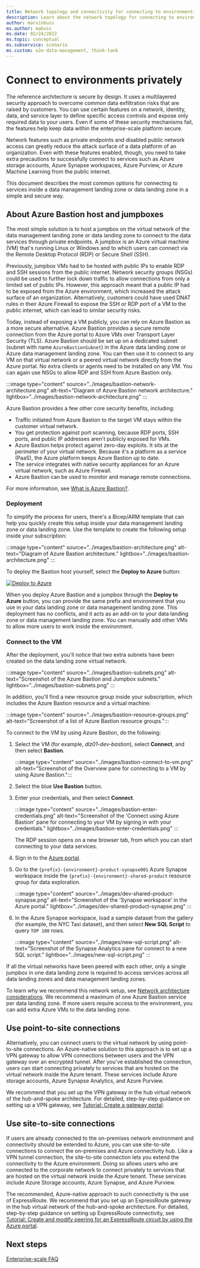 ```yaml
---
title: Network topology and connectivity for connecting to environments privately
description: Learn about the network topology for connecting to environments privately.
author: marvinbuss
ms.author: mabuss
ms.date: 02/24/2022
ms.topic: conceptual
ms.subservice: scenario
ms.custom: e2e-data-management, think-tank
---
```


# Connect to environments privately

The reference architecture is secure by design. It uses a multilayered security approach to overcome common data exfiltration risks that are raised by customers. You can use certain features on a network, identity, data, and service layer to define specific access controls and expose only required data to your users. Even if some of these security mechanisms fail, the features help keep data within the enterprise-scale platform secure.

Network features such as private endpoints and disabled public network access can greatly reduce the attack surface of a data platform of an organization. Even with these features enabled, though, you need to take extra precautions to successfully connect to services such as Azure storage accounts, Azure Synapse workspaces, Azure Purview, or Azure Machine Learning from the public internet.

This document describes the most common options for connecting to services inside a data management landing zone or data landing zone in a simple and secure way.

## About Azure Bastion host and jumpboxes

The most simple solution is to host a jumpbox on the virtual network of the data management landing zone or data landing zone to connect to the data services through private endpoints. A jumpbox is an Azure virtual machine (VM) that's running Linux or Windows and to which users can connect via the Remote Desktop Protocol (RDP) or Secure Shell (SSH).

Previously, jumpbox VMs had to be hosted with public IPs to enable RDP and SSH sessions from the public internet. Network security groups (NSGs) could be used to further lock down traffic to allow connections from only a limited set of public IPs. However, this approach meant that a public IP had to be exposed from the Azure environment, which increased the attack surface of an organization. Alternatively, customers could have used DNAT rules in their Azure Firewall to expose the SSH or RDP port of a VM to the public internet, which can lead to similar security risks.

Today, instead of exposing a VM publicly, you can rely on Azure Bastion as a more secure alternative. Azure Bastion provides a secure remote connection from the Azure portal to Azure VMs over Transport Layer Security (TLS). Azure Bastion should be set up on a dedicated subnet (subnet with name `AzureBastionSubnet`) in the Azure data landing zone or Azure data management landing zone. You can then use it to connect to any VM on that virtual network or a peered virtual network directly from the Azure portal. No extra clients or agents need to be installed on any VM. You can again use NSGs to allow RDP and SSH from Azure Bastion only.

:::image type="content" source="../images/bastion-network-architecture.png" alt-text="Diagram of Azure Bastion network architecture." lightbox="../images/bastion-network-architecture.png" :::

Azure Bastion provides a few other core security benefits, including:

- Traffic initiated from Azure Bastion to the target VM stays within the customer virtual network.
- You get protection against port scanning, because RDP ports, SSH ports, and public IP addresses aren't publicly exposed for VMs.
- Azure Bastion helps protect against zero-day exploits. It sits at the perimeter of your virtual network. Because it's a platform as a service (PaaS), the Azure platform keeps Azure Bastion up to date.
- The service integrates with native security appliances for an Azure virtual network, such as Azure Firewall.
- Azure Bastion can be used to monitor and manage remote connections.

For more information, see [What is Azure Bastion?](/azure/bastion/bastion-overview).

### Deployment

To simplify the process for users, there's a Bicep/ARM template that can help you quickly create this setup inside your data management landing zone or data landing zone. Use the template to create the following setup inside your subscription:

:::image type="content" source="../images/bastion-architecture.png" alt-text="Diagram of Azure Bastion architecture." lightbox="../images/bastion-architecture.png" :::

To deploy the Bastion host yourself, select the **Deploy to Azure** button:

[![Deploy to Azure](https://aka.ms/deploytoazurebutton)](https://portal.azure.com/#blade/Microsoft_Azure_CreateUIDef/CustomDeploymentBlade/uri/https%3A%2F%2Fraw.githubusercontent.com%2FAzure%2Fdata-management-zone%2Fmain%2Fdocs%2Freference%2Fbastionhost%2Fmain.json/uiFormDefinitionUri/https%3A%2F%2Fraw.githubusercontent.com%2FAzure%2Fdata-management-zone%2Fmain%2Fdocs%2Freference%2Fbastionhost%2Fportal.json)

When you deploy Azure Bastion and a jumpbox through the **Deploy to Azure** button, you can provide the same prefix and environment that you use in your data landing zone or data management landing zone. This deployment has no conflicts, and it acts as an add-on to your data landing zone or data management landing zone. You can manually add other VMs to allow more users to work inside the environment.

### Connect to the VM

After the deployment, you'll notice that two extra subnets have been created on the data landing zone virtual network.

:::image type="content" source="../images/bastion-subnets.png" alt-text="Screenshot of the Azure Bastion and Jumpbox subnets." lightbox="../images/bastion-subnets.png" :::

In addition, you'll find a new resource group inside your subscription, which includes the Azure Bastion resource and a virtual machine:

:::image type="content" source="../images/bastion-resource-groups.png" alt-text="Screenshot of a list of Azure Bastion resource groups.":::

To connect to the VM by using Azure Bastion, do the following:

1. Select the VM (for example, *dlz01-dev-bastion*), select **Connect**, and then select **Bastion**.

    :::image type="content" source="../images/bastion-connect-to-vm.png" alt-text="Screenshot of the Overview pane for connecting to a VM by using Azure Bastion.":::

1. Select the blue **Use Bastion** button.

1. Enter your credentials, and then select **Connect**.

    :::image type="content" source="../images/bastion-enter-credentials.png" alt-text="Screenshot of the 'Connect using Azure Bastion' pane for connecting to your VM by signing in with your credentials." lightbox="../images/bastion-enter-credentials.png" :::

    The RDP session opens on a new browser tab, from which you can start connecting to your data services.

1. Sign in to the [Azure portal](https://portal.azure.com/).

1. Go to the `{prefix}-{environment}-product-synapse001` Azure Synapse workspace inside the `{prefix}-{environment}-shared-product` resource group for data exploration.

    :::image type="content" source="../images/dev-shared-product-synapse.png" alt-text="Screenshot of the 'Synapse workspace' in the Azure portal." lightbox="../images/dev-shared-product-synapse.png" :::

1. In the Azure Synapse workspace, load a sample dataset from the gallery (for example, the NYC Taxi dataset), and then select **New SQL Script** to query `TOP 100` rows.

   :::image type="content" source="../images/new-sql-script.png" alt-text="Screenshot of the Synapse Analytics pane for connect to a new SQL script." lightbox="../images/new-sql-script.png" :::

If all the virtual networks have been peered with each other, only a single jumpbox in one data landing zone is required to access services across all data landing zones and data management landing zones.

To learn why we recommend this network setup, see [Network architecture considerations](../../cloud-scale-analytics/eslz-network-considerations-single-region.md). We recommend a maximum of one Azure Bastion service per data landing zone. If more users require access to the environment, you can add extra Azure VMs to the data landing zone.

## Use point-to-site connections

Alternatively, you can connect users to the virtual network by using point-to-site connections. An Azure-native solution to this approach is to set up a VPN gateway to allow VPN connections between users and the VPN gateway over an encrypted tunnel. After you've established the connection, users can start connecting privately to services that are hosted on the virtual network inside the Azure tenant. These services include Azure storage accounts, Azure Synapse Analytics, and Azure Purview.

We recommend that you set up the VPN gateway in the hub virtual network of the hub-and-spoke architecture. For detailed, step-by-step guidance on setting up a VPN gateway, see [Tutorial: Create a gateway portal](/azure/vpn-gateway/tutorial-create-gateway-portal).

## Use site-to-site connections

If users are already connected to the on-premises network environment and connectivity should be extended to Azure, you can use site-to-site connections to connect the on-premises and Azure connectivity hub. Like a VPN tunnel connection, the site-to-site connection lets you extend the connectivity to the Azure environment. Doing so allows users who are connected to the corporate network to connect privately to services that are hosted on the virtual network inside the Azure tenant. These services include Azure Storage accounts, Azure Synapse, and Azure Purview.

The recommended, Azure-native approach to such connectivity is the use of ExpressRoute. We recommend that you set up an ExpressRoute gateway in the hub virtual network of the hub-and-spoke architecture. For detailed, step-by-step guidance on setting up ExpressRoute connectivity, see [Tutorial: Create and modify peering for an ExpressRoute circuit by using the Azure portal](/azure/expressroute/expressroute-howto-routing-portal-resource-manager).

## Next steps

[Enterprise-scale FAQ](../../../ready/enterprise-scale/faq.md)
